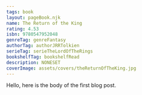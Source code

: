 ```yaml
---
tags: book
layout: pageBook.njk
name: The Return of the King
rating: 4.53
isbn: 9780547952048
genreTag: genreFantasy
authorTag: authorJRRTolkien
serieTag: serieTheLordOfTheRings
bookshelfTag: bookshelfRead
description: NONESET
coverImage: assets/covers/theReturnOfTheKing.jpg
---
```


Hello, here is the body of the first blog post.
